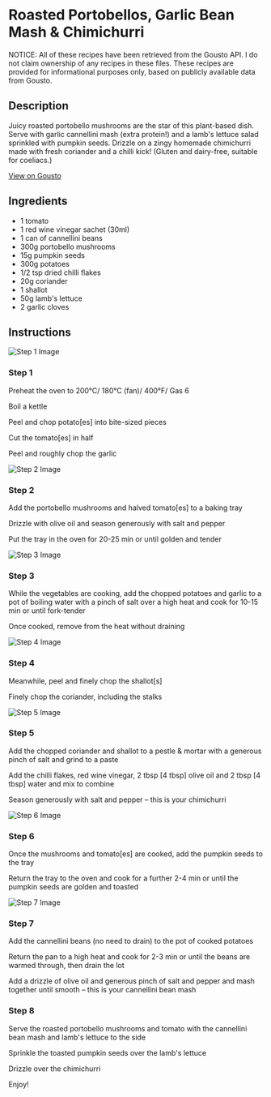 # Roasted Portobellos, Garlic Bean Mash & Chimichurri

NOTICE: All of these recipes have been retrieved from the Gousto API. I do not claim ownership of any recipes in these files. These recipes are provided for informational purposes only, based on publicly available data from Gousto.

## Description

Juicy roasted portobello mushrooms are the star of this plant-based dish. Serve with garlic cannellini mash (extra protein!) and a lamb's lettuce salad sprinkled with pumpkin seeds. Drizzle on a zingy homemade chimichurri made with fresh coriander and a chilli kick! (Gluten and dairy-free, suitable for coeliacs.)

[View on Gousto](https://www.gousto.co.uk/recipes/cookbook/roasted-portobellos-garlic-bean-mash-chimichurri)

## Ingredients

- 1 tomato
- 1 red wine vinegar sachet (30ml)
- 1 can of cannellini beans
- 300g portobello mushrooms
- 15g pumpkin seeds
- 300g potatoes
- 1/2 tsp dried chilli flakes
- 20g coriander
- 1 shallot
- 50g lamb's lettuce
- 2 garlic cloves

## Instructions

![Step 1 Image](https://production-media.gousto.co.uk/cms/recipe-step-image/1555.-step-1-x200.jpg)

### Step 1

Preheat the oven to 200°C/ 180°C (fan)/ 400°F/ Gas 6


Boil a kettle


Peel and chop potato<span class="text-danger">[es]</span> into bite-sized pieces 


Cut the tomato<span class="text-danger">[es]</span> in half 


Peel and roughly chop the garlic

![Step 2 Image](https://production-media.gousto.co.uk/cms/recipe-step-image/1555.-step-2-x200.jpg)

### Step 2

Add the portobello mushrooms and halved tomato<span class="text-danger">[es]</span> to a baking tray 


Drizzle with olive oil and season generously with salt and pepper


Put the tray in the oven for 20-25 min or until golden and tender

![Step 3 Image](https://production-media.gousto.co.uk/cms/recipe-step-image/1555.-step-3-x200.jpg)

### Step 3

While the vegetables are cooking, add the chopped potatoes and garlic to a pot of boiling water with a pinch of salt over a high heat and cook for 10-15 min or until fork-tender


Once cooked, remove from the heat without draining

![Step 4 Image](https://production-media.gousto.co.uk/cms/recipe-step-image/1555.-step-4-x200.jpg)

### Step 4

Meanwhile, peel and finely chop the shallot<span class="text-danger">[s] </span>


Finely chop the coriander, including the stalks

![Step 5 Image](https://production-media.gousto.co.uk/cms/recipe-step-image/1555.-step-5-x200.jpg)

### Step 5

Add the chopped coriander and shallot to a pestle &amp; mortar with a generous pinch of salt and grind to a paste


Add the chilli flakes, red wine vinegar, 2 tbsp <span class="text-danger">[4 tbsp]</span> olive oil and 2 tbsp <span class="text-danger">[4 tbsp]</span> water and mix to combine


Season generously with salt and pepper – this is your chimichurri

![Step 6 Image](https://production-media.gousto.co.uk/cms/recipe-step-image/1555.-step-6-x200.jpg)

### Step 6

Once <span class="text-highlight">the mushrooms and tomato<span class="text-danger">[es]</span> are</span> cooked, add the pumpkin seeds to the tray


Return the tray to the oven and cook for a further 2-4 min or until the pumpkin seeds are golden and toasted

![Step 7 Image](https://production-media.gousto.co.uk/cms/recipe-step-image/1555.-step-7-x200.jpg)

### Step 7

Add the cannellini beans (no need to drain) <span class="text-highlight">to the pot of cooked potatoes</span>


Return the pan to a high heat and cook for 2-3 min or until the beans are warmed through, then drain the lot


Add a drizzle of olive oil and generous pinch of salt and pepper and mash together until smooth – this is your cannellini bean mash

### Step 8

Serve the<span class="text-highlight"> roasted portobello mushrooms</span> and tomato with the cannellini bean mash and lamb's lettuce to the side 


Sprinkle the toasted pumpkin seeds over the lamb's lettuce


Drizzle over the chimichurri


Enjoy!

